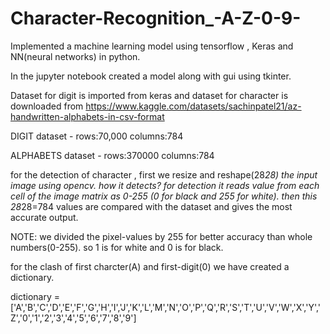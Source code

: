 # Character-Recognition_-A-Z-0-9-
Implemented a machine learning model using tensorflow , Keras and NN(neural networks) in python.


In the jupyter notebook created a model along with gui using tkinter.


Dataset for digit is imported from keras and dataset for character is downloaded from https://www.kaggle.com/datasets/sachinpatel21/az-handwritten-alphabets-in-csv-format


DIGIT dataset - rows:70,000          columns:784


ALPHABETS dataset - rows:370000      columns:784


for the detection of character , 
first we resize and reshape(28*28) the input image using opencv.
how it detects?
for detection it reads value from each cell of the image matrix as 0-255 (0 for black and 255 for white).
then this 28*28=784 values are compared with the dataset and gives the most accurate output.


NOTE:
we divided the pixel-values by 255 for better accuracy than whole numbers(0-255). so 1 is for white and 0 is for black.


for the clash of first charcter(A) and first-digit(0) we have created a dictionary.



dictionary = ['A','B','C','D','E','F','G','H','I','J','K','L','M','N','O','P','Q','R','S','T','U','V','W','X','Y','Z','0','1','2','3','4','5','6','7','8','9']
